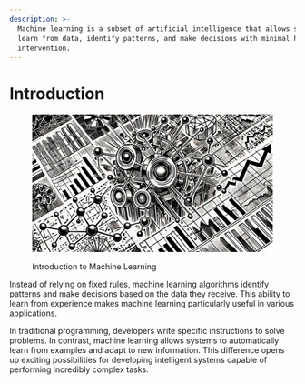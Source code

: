 ```yaml
---
description: >-
  Machine learning is a subset of artificial intelligence that allows systems to
  learn from data, identify patterns, and make decisions with minimal human
  intervention.
---
```


# Introduction

<figure><img src="../.gitbook/assets/image (40).png" alt=""><figcaption><p>Introduction to Machine Learning</p></figcaption></figure>

Instead of relying on fixed rules, machine learning algorithms identify patterns and make decisions based on the data they receive. This ability to learn from experience makes machine learning particularly useful in various applications.

In traditional programming, developers write specific instructions to solve problems. In contrast, machine learning allows systems to automatically learn from examples and adapt to new information. This difference opens up exciting possibilities for developing intelligent systems capable of performing incredibly complex tasks.
